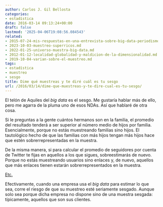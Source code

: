 ```yaml
---
author: Carlos J. Gil Bellosta
categories:
- estadística
date: 2016-03-14 09:13:24+00:00
draft: false
lastmod: '2025-04-06T19:08:56.084543'
related:
- 2015-07-24-mis-respuestas-en-una-entrevista-sobre-big-data-periodismo-de-datos-etc.md
- 2023-10-03-muestreo-superricos.md
- 2022-01-25-universo-muestra-big-data.md
- 2012-01-12-localidad-globalidad-y-maldicion-de-la-dimensionalidad.md
- 2019-10-04-varian-sobre-el-muestreo.md
tags:
- estadística
- muestreo
- sesgo
title: Dime qué muestreas y te diré cuál es tu sesgo
url: /2016/03/14/dime-que-muestreas-y-te-dire-cual-es-tu-sesgo/
---
```


El telón de Aquiles del _big data_ es el sesgo. Me gustaría hablar más de ello, pero me agarra de la pluma uno de esos NDAs. Así que hablaré de otra cosa.

Si le preguntas a la gente cuántos hermanos son en la familia, el promedio del resultado tenderá a ser superior al número medio de hijos por familia. Esencialmente, porque no estás muestreando familias sino hijos. El tautológico hecho de que las familias con más hijos tengan más hijos hace que estén sobrerrepresentadas en la muestra.

De la misma manera, si para calcular el promedio de seguidores por cuenta de Twitter te fijas en aquellos a los que sigues, sobreestimarás de nuevo. Porque no estás muestreando usuarios sino enlaces y, de nuevo, aquellos que más enlaces tienen estarán sobrerrepresentados en la muestra.

[Etc.](http://todoloqueseaverdad.blogspot.com.es/2013/06/tus-parejas-han-tenido-mas-parejas-que.html)

Efectivamente, cuando una empresa usa el _big data_ para estimar lo que sea, corre el riesgo de que su muestreo esté seriamente sesgado. Aunque solo sea porque dicha empresa no dispone sino de una muestra sesgada: típicamente, aquellos que son sus clientes.